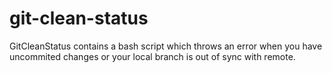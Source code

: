 # git-clean-status
GitCleanStatus contains a bash script which throws an error when you have uncommited changes or your local branch is out of sync with remote.